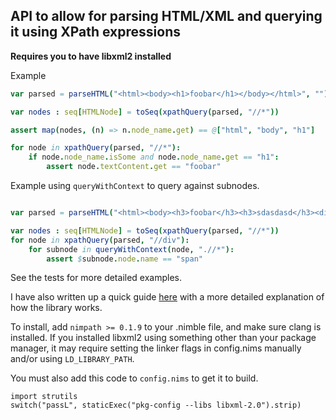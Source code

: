 ## API to allow for parsing HTML/XML and querying it using XPath expressions

**Requires you to have libxml2 installed**

Example
```nim
var parsed = parseHTML("<html><body><h1>foobar</h1></body></html>", "")

var nodes : seq[HTMLNode] = toSeq(xpathQuery(parsed, "//*"))

assert map(nodes, (n) => n.node_name.get) == @["html", "body", "h1"]

for node in xpathQuery(parsed, "//*"):
    if node.node_name.isSome and node.node_name.get == "h1":
        assert node.textContent.get == "foobar"
```

Example using `queryWithContext` to query against subnodes.

```nim

var parsed = parseHTML("<html><body><h3>foobar</h3><h3>sdasdasd</h3><div><span>this is a span</span><span>this is another span</span></div><h1 id="some_id" class="header1">foo bar baz</h1></body></html>")

var nodes : seq[HTMLNode] = toSeq(xpathQuery(parsed, "//*"))
for node in xpathQuery(parsed, "//div"):
    for subnode in queryWithContext(node, ".//*"):
        assert $subnode.node.name == "span"
```

See the tests for more detailed examples.

I have also written up a quick guide [here](https://wesk.tech/posts/nimpath-html-parsing/) with a more detailed explanation of how the library works.

To install, add `nimpath >= 0.1.9` to your .nimble file, and make sure clang is installed. If you installed libxml2 using something other than your package manager, it may require setting the linker flags in config.nims manually and/or using `LD_LIBRARY_PATH`.

You must also add this code to `config.nims` to get it to build.

```
import strutils
switch("passL", staticExec("pkg-config --libs libxml-2.0").strip)
```
